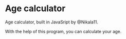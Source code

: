 # Age calculator

<p>Age calculator, built in JavaSript by @Nikala11.</p>
<p>With the help of this program, you can calculate your age.</p>
